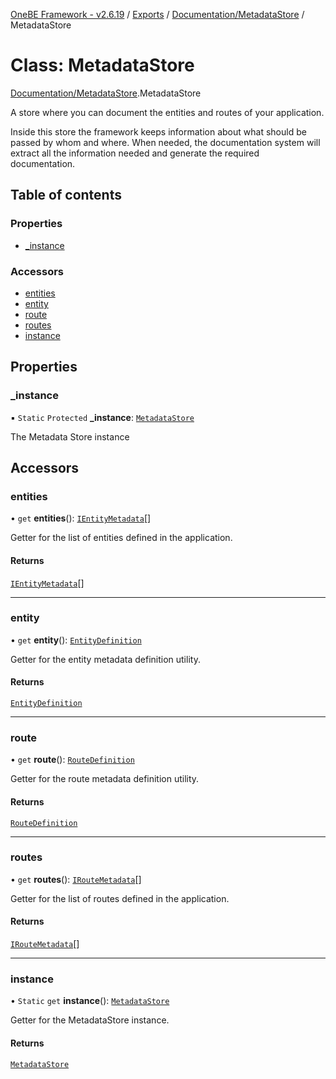 [OneBE Framework - v2.6.19](../README.md) / [Exports](../modules.md) / [Documentation/MetadataStore](../modules/Documentation_MetadataStore.md) / MetadataStore

# Class: MetadataStore

[Documentation/MetadataStore](../modules/Documentation_MetadataStore.md).MetadataStore

A store where you can document the entities and routes of your application.

Inside this store the framework keeps information about what should be passed
by whom and where. When needed, the documentation system will extract all the
information needed and generate the required documentation.

## Table of contents

### Properties

- [\_instance](Documentation_MetadataStore.MetadataStore.md#_instance)

### Accessors

- [entities](Documentation_MetadataStore.MetadataStore.md#entities)
- [entity](Documentation_MetadataStore.MetadataStore.md#entity)
- [route](Documentation_MetadataStore.MetadataStore.md#route)
- [routes](Documentation_MetadataStore.MetadataStore.md#routes)
- [instance](Documentation_MetadataStore.MetadataStore.md#instance)

## Properties

### \_instance

▪ `Static` `Protected` **\_instance**: [`MetadataStore`](Documentation_MetadataStore.MetadataStore.md)

The Metadata Store instance

## Accessors

### entities

• `get` **entities**(): [`IEntityMetadata`](../interfaces/Documentation_Definition_EntityMetadata.IEntityMetadata.md)[]

Getter for the list of entities defined in the application.

#### Returns

[`IEntityMetadata`](../interfaces/Documentation_Definition_EntityMetadata.IEntityMetadata.md)[]

___

### entity

• `get` **entity**(): [`EntityDefinition`](Documentation_EntityDefinition.EntityDefinition.md)

Getter for the entity metadata definition utility.

#### Returns

[`EntityDefinition`](Documentation_EntityDefinition.EntityDefinition.md)

___

### route

• `get` **route**(): [`RouteDefinition`](Documentation_RouteDefinition.RouteDefinition.md)

Getter for the route metadata definition utility.

#### Returns

[`RouteDefinition`](Documentation_RouteDefinition.RouteDefinition.md)

___

### routes

• `get` **routes**(): [`IRouteMetadata`](../interfaces/Documentation_Definition_RouteMetadata.IRouteMetadata.md)[]

Getter for the list of routes defined in the application.

#### Returns

[`IRouteMetadata`](../interfaces/Documentation_Definition_RouteMetadata.IRouteMetadata.md)[]

___

### instance

• `Static` `get` **instance**(): [`MetadataStore`](Documentation_MetadataStore.MetadataStore.md)

Getter for the MetadataStore instance.

#### Returns

[`MetadataStore`](Documentation_MetadataStore.MetadataStore.md)

